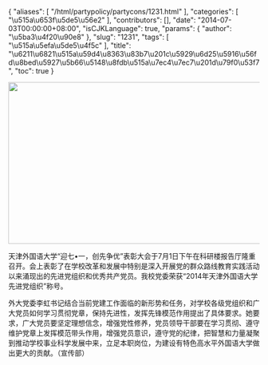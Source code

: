 {
    "aliases": [
        "/html/partypolicy/partycons/1231.html"
    ],
    "categories": [
        "\u515a\u653f\u5de5\u56e2"
    ],
    "contributors": [],
    "date": "2014-07-03T00:00:00+08:00",
    "isCJKLanguage": true,
    "params": {
        "author": "\u5ba3\u4f20\u90e8"
    },
    "slug": "1231",
    "tags": [
        "\u515a\u5efa\u5de5\u4f5c"
    ],
    "title": "\u6211\u6821\u515a\u59d4\u8363\u83b7\u201c\u5929\u6d25\u5916\u56fd\u8bed\u5927\u5b66\u5148\u8fdb\u515a\u7ec4\u7ec7\u201d\u79f0\u53f7",
    "toc": true
}


<img
    src="https://cdn.tfls.online/mirror/full/3d80ba679df763823d2c4a6ba54f5a0a96174d51.jpg"
    style="display:block;margin-left:auto;margin-right:auto;"
    decoding="async"
    fetchpriority="auto"
    loading="lazy"
    height="324"
    width="550"
/>




  





天津外国语大学“迎七•一，创先争优”表彰大会于7月1日下午在科研楼报告厅隆重召开。会上表彰了在学校改革和发展中特别是深入开展党的群众路线教育实践活动以来涌现出的先进党组织和优秀共产党员。我校党委荣获“2014年天津外国语大学先进党组织”称号。




外大党委李虹书记结合当前党建工作面临的新形势和任务，对学校各级党组织和广大党员如何学习贯彻党章，保持先进性，发挥先锋模范作用提出了具体要求。她要求，广大党员要坚定理想信念，增强党性修养，党员领导干部要在学习贯彻、遵守维护党章上发挥模范带头作用，增强党员意识，遵守党的纪律，把智慧和力量凝聚到推动学校事业科学发展中来，立足本职岗位，为建设有特色高水平外国语大学做出更大的贡献。（宣传部）




  



